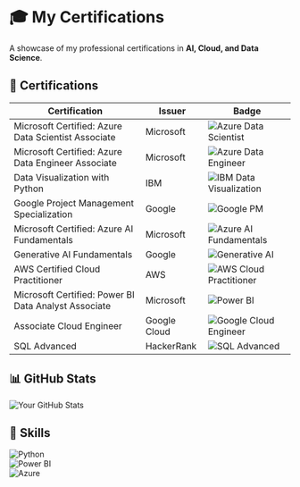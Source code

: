 # 🎓 My Certifications  

A showcase of my professional certifications in **AI, Cloud, and Data Science**.  

## 📜 Certifications  

| Certification | Issuer | Badge |
|--------------|--------|-------|
| Microsoft Certified: Azure Data Scientist Associate | Microsoft | ![Azure Data Scientist](https://img.shields.io/badge/Azure-Data%20Scientist-blue?logo=microsoft) |
| Microsoft Certified: Azure Data Engineer Associate | Microsoft | ![Azure Data Engineer](https://img.shields.io/badge/Azure-Data%20Engineer-blue?logo=microsoft) |
| Data Visualization with Python | IBM | ![IBM Data Visualization](https://img.shields.io/badge/Data%20Visualization-Python-blue?logo=ibm) |
| Google Project Management Specialization | Google | ![Google PM](https://img.shields.io/badge/Project%20Management-Google-green?logo=google) |
| Microsoft Certified: Azure AI Fundamentals | Microsoft | ![Azure AI Fundamentals](https://img.shields.io/badge/Azure-AI%20Fundamentals-blue?logo=microsoft) |
| Generative AI Fundamentals | Google | ![Generative AI](https://img.shields.io/badge/Generative%20AI-Google-red?logo=google) |
| AWS Certified Cloud Practitioner | AWS | ![AWS Cloud Practitioner](https://img.shields.io/badge/AWS-Cloud%20Practitioner-orange?logo=amazon) |
| Microsoft Certified: Power BI Data Analyst Associate | Microsoft | ![Power BI](https://img.shields.io/badge/Power%20BI-Data%20Analyst-yellow?logo=microsoft) |
| Associate Cloud Engineer | Google Cloud | ![Google Cloud Engineer](https://img.shields.io/badge/Cloud%20Engineer-Google-blue?logo=googlecloud) |
| SQL Advanced | HackerRank | ![SQL Advanced](https://img.shields.io/badge/SQL-Advanced-green?logo=hackerrank) |


## 📊 GitHub Stats  
![Your GitHub Stats](https://github-readme-stats.vercel.app/api?username=darshanacharya045&show_icons=true&theme=radical)  

## 🚀 Skills  
![Python](https://img.shields.io/badge/Python-Intermediate-blue?logo=python)  
![Power BI](https://img.shields.io/badge/Power%20BI-Advanced-yellow?logo=powerbi)  
![Azure](https://img.shields.io/badge/Azure-Expert-blue?logo=microsoft)  




